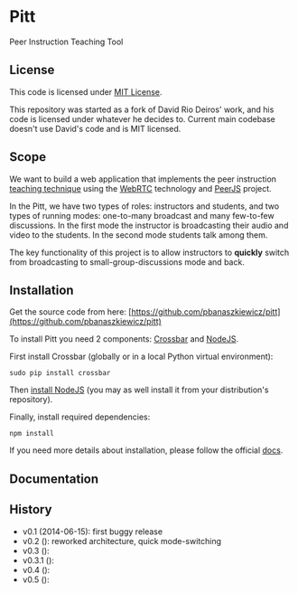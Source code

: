 # Pitt

Peer Instruction Teaching Tool

## License

This code is licensed under [MIT License](http://opensource.org/licenses/MIT).

This repository was started as a fork of David Rio Deiros' work, and his code
is licensed under whatever he decides to.
Current main codebase doesn't use David's code and is MIT licensed.

## Scope

We want to build a web application that implements the peer instruction
[teaching technique](http://software-carpentry.org/blog/2014/02/online-peer-instruction-tool.html)
using the [WebRTC](http://www.webrtc.org/) technology and
[PeerJS](http://peerjs.com/) project.

In the Pitt, we have two types of roles: instructors and students, and two
types of running modes: one-to-many broadcast and many few-to-few discussions.
In the first mode the instructor is broadcasting their audio and video to the
students.  In the second mode students talk among them.

The key functionality of this project is to allow instructors to **quickly**
switch from broadcasting to small-group-discussions mode and back.

## Installation

Get the source code from here: [https://github.com/pbanaszkiewicz/pitt](https://github.com/pbanaszkiewicz/pitt)

To install Pitt you need 2 components: [Crossbar](http://crossbar.io/) and
[NodeJS](http://nodejs.org/).

First install Crossbar (globally or in a local Python virtual environment):

```
sudo pip install crossbar
```

Then [install NodeJS](http://nodejs.org/download/) (you may as well install it
from your distribution's repository).

Finally, install required dependencies:

```
npm install
```

If you need more details about installation, please follow the official
[docs](https://github.com/pbanaszkiewicz/pitt/blob/develop/INSTALLATION.rst).

## Documentation

## History

* v0.1 (2014-06-15): first buggy release
* v0.2 (): reworked architecture, quick mode-switching
* v0.3 ():
* v0.3.1 ():
* v0.4 ():
* v0.5 ():
